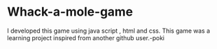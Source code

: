 # Whack-a-mole-game
I developed this game using java script , html and css. This game was a learning project inspired from another github user.-poki
